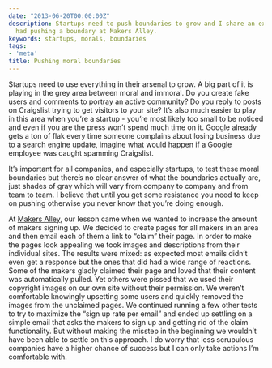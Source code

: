 ```yaml
---
date: "2013-06-20T00:00:00Z"
description: Startups need to push boundaries to grow and I share an experience we
  had pushing a boundary at Makers Alley.
keywords: startups, morals, boundaries
tags:
- 'meta'
title: Pushing moral boundaries
---
```


Startups need to use everything in their arsenal to grow. A big part of it is playing in the grey area between moral and immoral. Do you create fake users and comments to portray an active community? Do you reply to posts on Craigslist trying to get visitors to your site? It’s also much easier to play in this area when you’re a startup - you’re most likely too small to be noticed and even if you are the press won’t spend much time on it. Google already gets a ton of flak every time someone complains about losing business due to a search engine update, imagine what would happen if a Google employee was caught spamming Craigslist.

It’s important for all companies, and especially startups, to test these moral boundaries but there’s no clear answer of what the boundaries actually are, just shades of gray which will vary from company to company and from team to team. I believe that until you get some resistance you need to keep on pushing otherwise you never know that you’re doing enough.

At <a href="https://makersalley.com/" target="_blank">Makers Alley</a>, our lesson came when we wanted to increase the amount of makers signing up. We decided to create pages for all makers in an area and then email each of them a link to “claim” their page. In order to make the pages look appealing we took images and descriptions from their individual sites. The results were mixed: as expected most emails didn’t even get a response but the ones that did had a wide range of reactions. Some of the makers gladly claimed their page and loved that their content was automatically pulled. Yet others were pissed that we used their copyright images on our own site without their permission. We weren’t comfortable knowingly upsetting some users and quickly removed the images from the unclaimed pages. We continued running a few other tests to try to maximize the “sign up rate per email” and ended up settling on a simple email that asks the makers to sign up and getting rid of the claim functionality. But without making the misstep in the beginning we wouldn’t have been able to settle on this approach. I do worry that less scrupulous companies have a higher chance of success but I can only take actions I’m comfortable with.